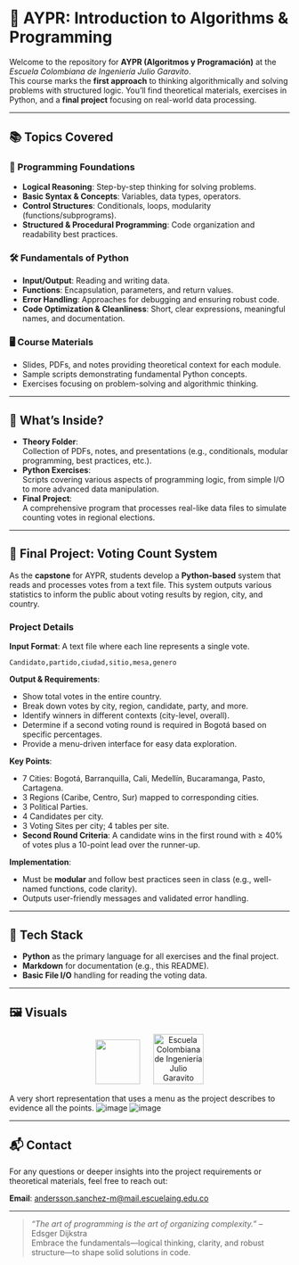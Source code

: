 # 🧠 AYPR: Introduction to Algorithms & Programming

Welcome to the repository for **AYPR (Algoritmos y Programación)** at the _Escuela Colombiana de Ingeniería Julio Garavito_.  
This course marks the **first approach** to thinking algorithmically and solving problems with structured logic. You’ll find theoretical materials, exercises in Python, and a **final project** focusing on real-world data processing.

---

## 📚 Topics Covered

### 🤔 Programming Foundations
- **Logical Reasoning**: Step-by-step thinking for solving problems.
- **Basic Syntax & Concepts**: Variables, data types, operators.
- **Control Structures**: Conditionals, loops, modularity (functions/subprograms).
- **Structured & Procedural Programming**: Code organization and readability best practices.

### 🛠️ Fundamentals of Python
- **Input/Output**: Reading and writing data.
- **Functions**: Encapsulation, parameters, and return values.
- **Error Handling**: Approaches for debugging and ensuring robust code.
- **Code Optimization & Cleanliness**: Short, clear expressions, meaningful names, and documentation.

### 🖥️ Course Materials
- Slides, PDFs, and notes providing theoretical context for each module.
- Sample scripts demonstrating fundamental Python concepts.
- Exercises focusing on problem-solving and algorithmic thinking.

---

## 📁 What’s Inside?

- **Theory Folder**:  
  Collection of PDFs, notes, and presentations (e.g., conditionals, modular programming, best practices, etc.).
- **Python Exercises**:  
  Scripts covering various aspects of programming logic, from simple I/O to more advanced data manipulation.
- **Final Project**:  
  A comprehensive program that processes real-like data files to simulate counting votes in regional elections.

---

## 🎯 Final Project: Voting Count System

As the **capstone** for AYPR, students develop a **Python-based** system that reads and processes votes from a text file. This system outputs various statistics to inform the public about voting results by region, city, and country.

### Project Details
**Input Format**: A text file where each line represents a single vote.  
```
Candidato,partido,ciudad,sitio,mesa,genero
```
**Output & Requirements**:
- Show total votes in the entire country.
- Break down votes by city, region, candidate, party, and more.
- Identify winners in different contexts (city-level, overall).
- Determine if a second voting round is required in Bogotá based on specific percentages.
- Provide a menu-driven interface for easy data exploration.

**Key Points**:
- 7 Cities: Bogotá, Barranquilla, Cali, Medellín, Bucaramanga, Pasto, Cartagena.
- 3 Regions (Caribe, Centro, Sur) mapped to corresponding cities.
- 3 Political Parties.
- 4 Candidates per city.
- 3 Voting Sites per city; 4 tables per site.
- **Second Round Criteria**: A candidate wins in the first round with ≥ 40% of votes plus a 10-point lead over the runner-up.

**Implementation**:
- Must be **modular** and follow best practices seen in class (e.g., well-named functions, code clarity).
- Outputs user-friendly messages and validated error handling.

---

## 🧰 Tech Stack

- **Python** as the primary language for all exercises and the final project.
- **Markdown** for documentation (e.g., this README).
- **Basic File I/O** handling for reading the voting data.

---

## 🖼️ Visuals

<p align="center">
  <img src="https://upload.wikimedia.org/wikipedia/commons/c/c3/Python-logo-notext.svg" width="80px" />
  <img src="https://encrypted-tbn0.gstatic.com/images?q=tbn:ANd9GcTC-gwee_9e_EtkamiqHKlSNYDWffhGx741Yg&s" width="90px" title="Escuela Colombiana de Ingeniería Julio Garavito" style="margin-left: 20px;"/>
</p>

A very short representation that uses a menu as the project describes to evidence all the points.
![image](https://github.com/user-attachments/assets/e0afdaec-9814-4357-8a8b-53e4b45ddf0a)
![image](https://github.com/user-attachments/assets/d297fc98-bcb3-4937-87cd-10cc8419c08e)


---

## 📬 Contact

For any questions or deeper insights into the project requirements or theoretical materials, feel free to reach out:

**Email**: [andersson.sanchez-m@mail.escuelaing.edu.co](mailto:andersson.sanchez-m@mail.escuelaing.edu.co)

---

> _“The art of programming is the art of organizing complexity.”_ – Edsger Dijkstra  
> Embrace the fundamentals—logical thinking, clarity, and robust structure—to shape solid solutions in code.
